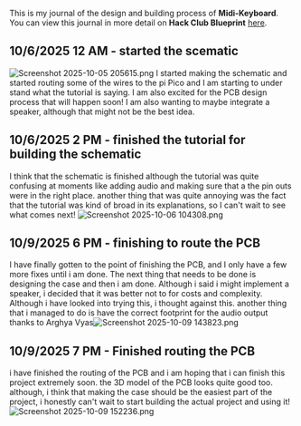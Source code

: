 <!--
  ===================    !!READ THIS NOTICE!!   ====================
  DO NOT edit this file manually. Your changes WILL BE OVERWRITTEN!
  This journal is auto generated and updated by Hack Club Blueprint.
  To edit this file, please edit your journal entries on Blueprint.
  ==================================================================
-->

This is my journal of the design and building process of **Midi-Keyboard**.  
You can view this journal in more detail on **Hack Club Blueprint** [here](https://blueprint.hackclub.com/projects/213).


## 10/6/2025 12 AM - started the scematic  

![Screenshot 2025-10-05 205615.png](https://blueprint.hackclub.com/user-attachments/blobs/redirect/eyJfcmFpbHMiOnsiZGF0YSI6NjY5LCJwdXIiOiJibG9iX2lkIn19--552f8618e6d99aae4d5cc757f0c2f8be7d41b786/Screenshot%202025-10-05%20205615.png)
I started making the schematic and started routing some of the wires to the pi Pico and I am starting to under stand what the tutorial is saying. I am also excited for the PCB design process that will happen soon! I am also wanting to maybe integrate a speaker, although that might not be the best idea.  

## 10/6/2025 2 PM - finished the tutorial for building the schematic  

I think that the schematic is finished although the tutorial was quite confusing at moments like adding audio and making sure that a the pin outs were in the right place. another thing that was quite annoying was the fact that the tutorial was kind of broad in its explanations, so I can't wait to see what comes next!
![Screenshot 2025-10-06 104308.png](https://blueprint.hackclub.com/user-attachments/blobs/redirect/eyJfcmFpbHMiOnsiZGF0YSI6NzYwLCJwdXIiOiJibG9iX2lkIn19--9e9a94db09eb61c032cea876a5ff672d8116245e/Screenshot%202025-10-06%20104308.png)
  

## 10/9/2025 6 PM - finishing to route the PCB  

I have finally gotten to the point of finishing the PCB, and I only have a few more fixes until i am done. The next thing that needs to be done is designing the case and then i am done. Although i said i might implement a speaker, i decided that it was better not to for costs and complexity. Although i have looked into trying this, i thought against this. another thing that i managed to do is have the correct footprint for the audio output thanks to Arghya Vyas![Screenshot 2025-10-09 143823.png](https://blueprint.hackclub.com/user-attachments/blobs/proxy/eyJfcmFpbHMiOnsiZGF0YSI6MTI2MCwicHVyIjoiYmxvYl9pZCJ9fQ==--2de878a83950ea2d881f1ab929bef7774d4bb6c2/Screenshot%202025-10-09%20143823.png)

  

## 10/9/2025 7 PM - Finished routing the PCB  

i have finished the routing of the PCB and i am hoping that i can finish this project extremely soon. the 3D model of the PCB looks quite good too. although, i think that making the case should be the easiest part of the project, i honestly can't wait to start building the actual project and using it!![Screenshot 2025-10-09 152236.png](https://blueprint.hackclub.com/user-attachments/blobs/proxy/eyJfcmFpbHMiOnsiZGF0YSI6MTI2NiwicHVyIjoiYmxvYl9pZCJ9fQ==--7a5b8729322077b4d4e7eddf3f628d2723b5c032/Screenshot%202025-10-09%20152236.png)
  

